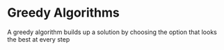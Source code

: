 # Greedy Algorithms
A greedy algorithm builds up a solution by choosing the option that looks the best at every step
